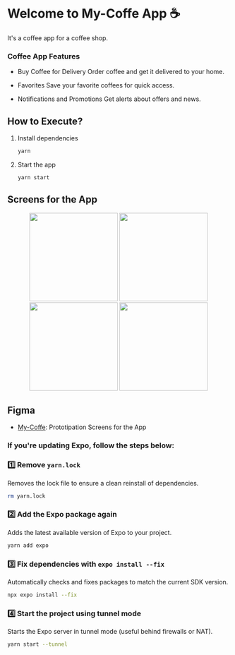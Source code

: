 # Welcome to My-Coffe App ☕

It's a coffee app for a coffee shop.

### Coffee App Features
- Buy Coffee for Delivery
Order coffee and get it delivered to your home.

- Favorites
Save your favorite coffees for quick access.

- Notifications and Promotions
Get alerts about offers and news.

## How to Execute?

1. Install dependencies

   ```bash
   yarn
   ```

2. Start the app

   ```bash
   yarn start
   ```
## Screens for the App

<p align="center">
  <img src="https://github.com/user-attachments/assets/6a9ec413-ce05-482e-ac4d-d5e58ab79c49" width="200"/>
  <img src="https://github.com/user-attachments/assets/9f3841a0-fc40-4199-b494-760bf98b9671" width="200"/>
  <img src="https://github.com/user-attachments/assets/ab503b6c-f526-41e7-88e0-dd9ddc8fc6ef" width="200"/>
  <img src="https://github.com/user-attachments/assets/2b4479af-5513-479f-a638-ccfcd43152a2" width="200"/>
</p>

## Figma

- [My-Coffe](https://www.figma.com/design/dnHIbg0CA0LHI5DLtZBeey/Coffee-Shop-Mobile-App-Design--Community-?node-id=2-2&t=ccuUfSoYzPqTbh4j-1): Prototipation Screens for the App

### If you're updating Expo, follow the steps below:

### 1️⃣ Remove `yarn.lock`

Removes the lock file to ensure a clean reinstall of dependencies.

```bash
rm yarn.lock
```

### 2️⃣ Add the Expo package again

Adds the latest available version of Expo to your project.

```bash
yarn add expo
```

### 3️⃣ Fix dependencies with `expo install --fix`

Automatically checks and fixes packages to match the current SDK version.

```bash
npx expo install --fix
```

### 4️⃣ Start the project using tunnel mode

Starts the Expo server in tunnel mode (useful behind firewalls or NAT).

```bash
yarn start --tunnel
```
